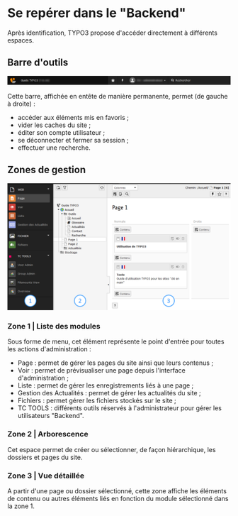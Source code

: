 # Se repérer dans le "Backend"

Après identification, TYPO3 propose d'accéder directement à différents espaces.

## Barre d'outils

![](.gitbook/assets/admin_typo3_head.png)

Cette barre, affichée en entête de manière permanente, permet \(de gauche à droite\) :

* accéder aux éléments mis en favoris ;
* vider les caches du site ;
* éditer son compte utilisateur ;
* se déconnecter et fermer sa session ;
* effectuer une recherche.

## Zones de gestion

![](.gitbook/assets/admin_typo3_1.png)

### Zone 1 \| Liste des modules

Sous forme de menu, cet élément représente le point d'entrée pour toutes les actions d'administration :

* Page : permet de gérer les pages du site ainsi que leurs contenus ;
* Voir : permet de prévisualiser une page depuis l'interface d'administration ;
* Liste : permet de gérer les enregistrements liés à une page ;
* Gestion des Actualités : permet de gérer les actualités du site ;
* Fichiers : permet gérer les fichiers stockés sur le site ;
* TC TOOLS : différents outils réservés à l'administrateur pour gérer les utilisateurs "Backend".

### Zone 2 \| Arborescence

Cet espace permet de créer ou sélectionner, de façon hiérarchique, les dossiers et pages du site.

### Zone 3 \| Vue détaillée

A partir d'une page ou dossier sélectionné, cette zone affiche les éléments de contenu ou autres éléments liés en fonction du module sélectionné dans la zone 1.

